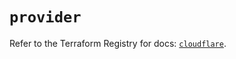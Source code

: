 # `provider`

Refer to the Terraform Registry for docs: [`cloudflare`](https://registry.terraform.io/providers/cloudflare/cloudflare/5.8.4/docs).
